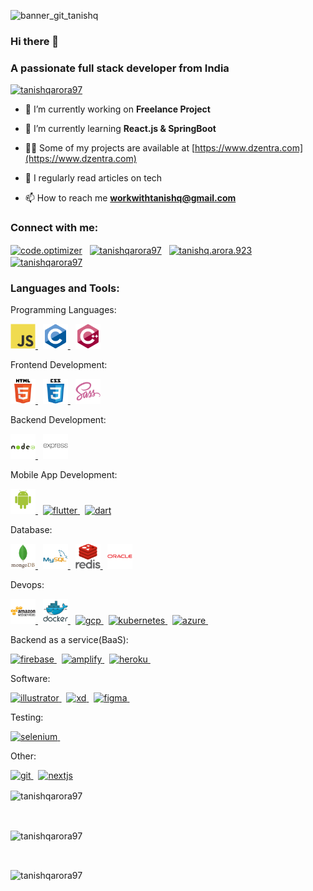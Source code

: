 

![banner_git_tanishq](https://user-images.githubusercontent.com/46221046/120814493-8c8b2080-c56c-11eb-9f8d-5838addc022f.png)

### Hi there 👋

<h3>A passionate full stack developer from India</h3>

<p align="left"> <a href="https://github.com/ryo-ma/github-profile-trophy"><img src="https://github-profile-trophy.vercel.app/?username=tanishqarora97&title=Commit" alt="tanishqarora97" /></a> </p>

- 🔭 I’m currently working on **Freelance Project**

- 🌱 I’m currently learning **React.js & SpringBoot**

- 👨‍💻 Some of my projects are available at [https://www.dzentra.com](https://www.dzentra.com)

- 📝 I regularly read articles on tech

- 📫 How to reach me **workwithtanishq@gmail.com**

<h3 align="left">Connect with me:</h3>
<p align="left">

<a href="https://instagram.com/code.optimizer" target="blank"><img align="center" src="https://img.icons8.com/color/48/000000/instagram.png" alt="code.optimizer" height="40" width="40" /></a> &nbsp;
<a href="https://twitter.com/tanishqarora97" target="blank"><img align="center" src="https://img.icons8.com/color/48/000000/twitter.png" alt="tanishqarora97" height="40" width="40" /></a> &nbsp;
<a href="https://facebook.com/tanishq.arora.923/" target="blank"><img align="center" src="https://img.icons8.com/color/48/000000/facebook.png" alt="tanishq.arora.923" height="40" width="40" /></a> &nbsp;
<a href="https://github.com/tanishqarora97/" target="blank"><img align="center" src="https://img.icons8.com/color/48/000000/github.png" alt="tanishqarora97" height="40" width="40" /></a>
</p>

<h3 align="left">Languages and Tools:</h3>
<!-- Programming Languages -->
<p>Programming Languages:</p>
<a href="https://developer.mozilla.org/en-US/docs/Web/JavaScript" target="_blank"> <img src="https://raw.githubusercontent.com/devicons/devicon/master/icons/javascript/javascript-original.svg" alt="javascript" width="40" height="40"/> </a>&nbsp;
<a href="https://www.cprogramming.com/" target="_blank"> <img src="https://raw.githubusercontent.com/devicons/devicon/master/icons/c/c-original.svg" alt="c" width="40" height="40"/> </a> &nbsp;
<a href="https://www.w3schools.com/cpp/" target="_blank"> <img src="https://raw.githubusercontent.com/devicons/devicon/master/icons/cplusplus/cplusplus-original.svg" alt="cplusplus" width="40" height="40"/> </a>
<!-- Front End Development -->
<p>Frontend Development:</p>
<a href="https://www.w3.org/html/" target="_blank"> <img src="https://raw.githubusercontent.com/devicons/devicon/master/icons/html5/html5-original-wordmark.svg" alt="html5" width="40" height="40"/> </a> &nbsp;
<a href="https://www.w3schools.com/css/" target="_blank"> <img src="https://raw.githubusercontent.com/devicons/devicon/master/icons/css3/css3-original-wordmark.svg" alt="css3" width="40" height="40"/> </a> &nbsp;
<a href="https://sass-lang.com" target="_blank"> <img src="https://raw.githubusercontent.com/devicons/devicon/master/icons/sass/sass-original.svg" alt="sass" width="40" height="40"/> </a>
<!-- Backend Development -->
<p>Backend Development:</p>
<a href="https://nodejs.org" target="_blank"> <img src="https://raw.githubusercontent.com/devicons/devicon/master/icons/nodejs/nodejs-original-wordmark.svg" alt="nodejs" width="40" height="40"/> </a> &nbsp;
<a href="https://expressjs.com" target="_blank"> <img src="https://raw.githubusercontent.com/devicons/devicon/master/icons/express/express-original-wordmark.svg" alt="express" width="40" height="40"/> </a>
<!-- Mobile App Development -->
<p>Mobile App Development:</p>
 <a href="https://developer.android.com" target="_blank"> <img src="https://raw.githubusercontent.com/devicons/devicon/master/icons/android/android-original-wordmark.svg" alt="android" width="40" height="40"/> </a> &nbsp;
 <a href="https://flutter.dev" target="_blank"> <img src="https://www.vectorlogo.zone/logos/flutterio/flutterio-icon.svg" alt="flutter" width="40" height="40"/> </a> &nbsp;
  <a href="https://dart.dev" target="_blank"> <img src="https://www.vectorlogo.zone/logos/dartlang/dartlang-icon.svg" alt="dart" width="40" height="40"/> </a>
  <!-- Database -->
<p>Database:</p>
  <a href="https://www.mongodb.com/" target="_blank"> <img src="https://raw.githubusercontent.com/devicons/devicon/master/icons/mongodb/mongodb-original-wordmark.svg" alt="mongodb" width="40" height="40"/> </a> &nbsp;
 <a href="https://www.mysql.com/" target="_blank"> <img src="https://raw.githubusercontent.com/devicons/devicon/master/icons/mysql/mysql-original-wordmark.svg" alt="mysql" width="40" height="40"/> </a> &nbsp;  
 <a href="https://redis.io" target="_blank"> <img src="https://raw.githubusercontent.com/devicons/devicon/master/icons/redis/redis-original-wordmark.svg" alt="redis" width="40" height="40"/> </a> &nbsp;
 <a href="https://www.oracle.com/" target="_blank"> <img src="https://raw.githubusercontent.com/devicons/devicon/master/icons/oracle/oracle-original.svg" alt="oracle" width="40" height="40"/> </a>
    <!-- Devops -->
<p>Devops:</p>
 <a href="https://aws.amazon.com" target="_blank"> <img src="https://raw.githubusercontent.com/devicons/devicon/master/icons/amazonwebservices/amazonwebservices-original-wordmark.svg" alt="aws" width="40" height="40"/> </a> &nbsp;
 <a href="https://www.docker.com/" target="_blank"> <img src="https://raw.githubusercontent.com/devicons/devicon/master/icons/docker/docker-original-wordmark.svg" alt="docker" width="40" height="40"/> </a> &nbsp;
   <a href="https://cloud.google.com" target="_blank"> <img src="https://www.vectorlogo.zone/logos/google_cloud/google_cloud-icon.svg" alt="gcp" width="40" height="40"/> </a> &nbsp;
   <a href="https://kubernetes.io" target="_blank"> <img src="https://www.vectorlogo.zone/logos/kubernetes/kubernetes-icon.svg" alt="kubernetes" width="40" height="40"/> </a> &nbsp;     
   <a href="https://azure.microsoft.com/en-in/" target="_blank"> <img src="https://www.vectorlogo.zone/logos/microsoft_azure/microsoft_azure-icon.svg" alt="azure" width="40" height="40"/> </a> &nbsp;
      <!-- Backend as a service(BaaS) -->
<p> Backend as a service(BaaS):</p>
  <a href="https://firebase.google.com/" target="_blank"> <img src="https://www.vectorlogo.zone/logos/firebase/firebase-icon.svg" alt="firebase" width="40" height="40"/> </a> &nbsp;
  <a href="https://aws.amazon.com/amplify/" target="_blank"> <img src="https://docs.amplify.aws/assets/logo-dark.svg" alt="amplify" width="40" height="40"/> </a> &nbsp;
  <a href="https://heroku.com" target="_blank"> <img src="https://www.vectorlogo.zone/logos/heroku/heroku-icon.svg" alt="heroku" width="40" height="40"/> </a> &nbsp;
        <!--Software-->
<p>Software:</p>
 <a href="https://www.adobe.com/in/products/illustrator.html" target="_blank"> <img src="https://www.vectorlogo.zone/logos/adobe_illustrator/adobe_illustrator-icon.svg"  alt="illustrator" width="40" height="40"/> </a> &nbsp;
 <a href="https://www.adobe.com/products/xd.html" target="_blank"> <img src="https://cdn.worldvectorlogo.com/logos/adobe-xd.svg" alt="xd" width="40" height="40"/> </a> &nbsp;
 <a href="https://www.figma.com/" target="_blank"> <img src="https://www.vectorlogo.zone/logos/figma/figma-icon.svg" alt="figma" width="40" height="40"/> </a> &nbsp;
<!--  Testing  -->
 <p>Testing:</p>
  <a href="https://www.selenium.dev" target="_blank"> <img src="https://raw.githubusercontent.com/detain/svg-logos/780f25886640cef088af994181646db2f6b1a3f8/svg/selenium-logo.svg" alt="selenium" width="40" height="40"/> </a> &nbsp;
          <!--Other-->
<p>Other:</p>
  <a href="https://git-scm.com/" target="_blank"> <img src="https://www.vectorlogo.zone/logos/git-scm/git-scm-icon.svg" alt="git" width="40" height="40"/> </a> &nbsp;
  <a href="https://nextjs.org/" target="_blank"> <img src="https://assets.vercel.com/image/upload/q_auto/front/assets/design/white-nextjs.png" alt="nextjs" width="40" height="40"/> </a> 

<p><img align="center" src="https://github-readme-stats.vercel.app/api/top-langs?username=tanishqarora97&show_icons=true&locale=en&layout=compact" alt="tanishqarora97" /></p><br>

<p><img align="center" src="https://github-readme-stats.vercel.app/api?username=tanishqarora97&count_private=true&hide=prs,issues" alt="tanishqarora97" /></p><br>

<p><img align="center" src="https://github-readme-streak-stats.herokuapp.com/?user=tanishqarora97" alt="tanishqarora97" /></p>
